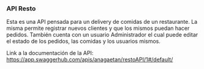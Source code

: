 ### API Resto

Esta es una API pensada para un delivery de comidas de un restaurante. La misma permite registrar nuevos clientes y que los mismos puedan hacer pedidos. También cuenta con un usuario Administrador el cual puede editar el estado de los pedidos, las comidas y los usuarios mismos.

Link a la documentación de la API: https://app.swaggerhub.com/apis/anagaetan/restoAPI/1#/default/
